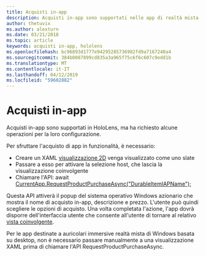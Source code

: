 ```yaml
---
title: Acquisti in-app
description: Acquisti in-app sono supportati nelle app di realtà mista, ma ha richiesto alcune operazioni per la loro configurazione.
author: thetuvix
ms.author: alexturn
ms.date: 03/21/2018
ms.topic: article
keywords: acquisti in-app, hololens
ms.openlocfilehash: bc96893d1777e94295285736982fd9a7167240a4
ms.sourcegitcommit: 384b0087899cd835a3a965f75c6f6c607c9edd1b
ms.translationtype: MT
ms.contentlocale: it-IT
ms.lasthandoff: 04/12/2019
ms.locfileid: "59602882"
---
```

# <a name="in-app-purchases"></a>Acquisti in-app

Acquisti in-app sono supportati in HoloLens, ma ha richiesto alcune operazioni per la loro configurazione.

Per sfruttare l'acquisto di app in funzionalità, è necessario:
* Creare un XAML [visualizzazione 2D](app-views.md) venga visualizzato come uno slate
* Passare a esso per attivare la selezione host, che lascia la visualizzazione coinvolgente
* Chiamare l'API: await [CurrentApp.RequestProductPurchaseAsync("DurableItemIAPName");](https://docs.microsoft.com/uwp/api/windows.applicationmodel.store.currentapp#Windows_ApplicationModel_Store_CurrentApp_RequestProductPurchaseAsync_System_String_)

Questa API attiverà il popup del sistema operativo Windows azionario che mostra il nome di acquisto in-app, descrizione e prezzo. L'utente può quindi scegliere le opzioni di acquisto. Una volta completata l'azione, l'app dovrà disporre dell'interfaccia utente che consente all'utente di tornare al relativo [vista coinvolgente](app-views.md).

Per le app destinate a auricolari immersive realtà mista di Windows basata su desktop, non è necessario passare manualmente a una visualizzazione XAML prima di chiamare l'API RequestProductPurchaseAsync.
